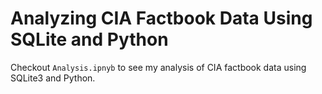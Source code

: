 # Analyzing CIA Factbook Data Using SQLite and Python
Checkout `Analysis.ipnyb` to see my analysis of CIA factbook data using SQLite3 and Python.
